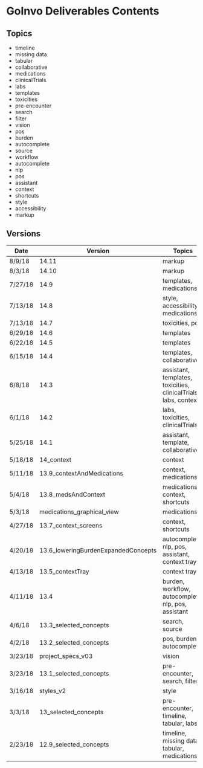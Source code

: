 # GoInvo Deliverables Contents #

## Topics ##
- timeline
- missing data 
- tabular
- collaborative
- medications
- clinicalTrials
- labs
- templates
- toxicities
- pre-encounter
- search
- filter
- vision
- pos
- burden
- autocomplete
- source
- workflow
- autocomplete
- nlp
- pos
- assistant
- context
- shortcuts
- style
- accessibility
- markup

## Versions ##
Date | Version | Topics
-| - | -
8/9/18 | 14.11 | markup
8/3/18 | 14.10 | markup
7/27/18 | 14.9 | templates, medications
7/13/18 | 14.8 | style, accessibility, medications
7/13/18 | 14.7 | toxicities, pos
6/29/18 | 14.6 | templates
6/22/18 | 14.5 | templates
6/15/18 | 14.4 | templates, collaborative
6/8/18 | 14.3 | assistant, templates, toxicities, clinicalTrials, labs, context
6/1/18 | 14.2 | labs, toxicities, clinicalTrials
5/25/18 | 14.1 | assistant, template, collaborative
5/18/18 | 14_context | context
5/11/18 | 13.9_contextAndMedications | context, medications
5/4/18 | 13.8_medsAndContext | medications, context, shortcuts
5/3/18 | medications_graphical_view | medications
4/27/18 | 13.7_context_screens | context, shortcuts
4/20/18 | 13.6_loweringBurdenExpandedConcepts | autocomplete, nlp, pos, assistant, context tray
4/13/18 | 13.5_contextTray | context tray
4/11/18 | 13.4 | burden, workflow, autocomplete, nlp, pos, assistant 
4/6/18 | 13.3_selected_concepts | search, source
4/2/18 | 13.2_selected_concepts | pos, burden, autocomplete
3/23/18 | project_specs_v03 | vision
3/23/18 | 13.1_selected_concepts | pre-encounter, search, filter
3/16/18 | styles_v2 | style
3/3/18 | 13_selected_concepts | pre-encounter, timeline, tabular, labs
2/23/18 | 12.9_selected_concepts | timeline, missing data, tabular, medications

